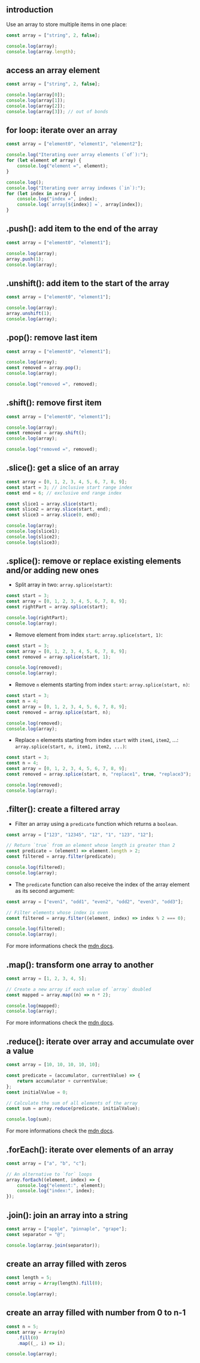 ## introduction

Use an array to store multiple items in one place:

```javascript
const array = ["string", 2, false];

console.log(array);
console.log(array.length);
```

## access an array element

```javascript
const array = ["string", 2, false];

console.log(array[0]);
console.log(array[1]);
console.log(array[2]);
console.log(array[3]); // out of bonds
```

## for loop: iterate over an array

```javascript
const array = ["element0", "element1", "element2"];

console.log("Iterating over array elements (`of`):");
for (let element of array) {
	console.log("element =", element);
}

console.log();
console.log("Iterating over array indexes (`in`):");
for (let index in array) {
	console.log("index =", index);
	console.log(`array[${index}] =`, array[index]);
}
```

## .push(): add item to the end of the array

```javascript
const array = ["element0", "element1"];

console.log(array);
array.push(1);
console.log(array);
```

## .unshift(): add item to the start of the array

```javascript
const array = ["element0", "element1"];

console.log(array);
array.unshift(1);
console.log(array);
```

## .pop(): remove last item

```javascript
const array = ["element0", "element1"];

console.log(array);
const removed = array.pop();
console.log(array);

console.log("removed =", removed);
```

## .shift(): remove first item

```javascript
const array = ["element0", "element1"];

console.log(array);
const removed = array.shift();
console.log(array);

console.log("removed =", removed);
```

## .slice(): get a slice of an array

```javascript
const array = [0, 1, 2, 3, 4, 5, 6, 7, 8, 9];
const start = 3; // inclusive start range index
const end = 6; // exclusive end range index

const slice1 = array.slice(start);
const slice2 = array.slice(start, end);
const slice3 = array.slice(0, end);

console.log(array);
console.log(slice1);
console.log(slice2);
console.log(slice3);
```

## .splice(): remove or replace existing elements and/or adding new ones

- Split array in two: `array.splice(start)`:

```javascript
const start = 3;
const array = [0, 1, 2, 3, 4, 5, 6, 7, 8, 9];
const rightPart = array.splice(start);

console.log(rightPart);
console.log(array);
```

- Remove element from index `start`: `array.splice(start, 1)`:

```javascript
const start = 3;
const array = [0, 1, 2, 3, 4, 5, 6, 7, 8, 9];
const removed = array.splice(start, 1);

console.log(removed);
console.log(array);
```

- Remove `n` elements starting from index `start`: `array.splice(start, n)`:

```javascript
const start = 3;
const n = 4;
const array = [0, 1, 2, 3, 4, 5, 6, 7, 8, 9];
const removed = array.splice(start, n);

console.log(removed);
console.log(array);
```

- Replace `n` elements starting from index `start` with `item1`, `item2`, ...: `array.splice(start, n, item1, item2, ...)`:

```javascript
const start = 3;
const n = 4;
const array = [0, 1, 2, 3, 4, 5, 6, 7, 8, 9];
const removed = array.splice(start, n, "replace1", true, "replace3");

console.log(removed);
console.log(array);
```

## .filter(): create a filtered array

- Filter an array using a `predicate` function which returns a `boolean`.

```javascript
const array = ["123", "12345", "12", "1", "123", "12"];

// Return `true` from an element whose length is greater than 2
const predicate = (element) => element.length > 2;
const filtered = array.filter(predicate);

console.log(filtered);
console.log(array);
```

- The `predicate` function can also receive the index of the array element as its second argument:

```javascript
const array = ["even1", "odd1", "even2", "odd2", "even3", "odd3"];

// Filter elements whose index is even
const filtered = array.filter((element, index) => index % 2 === 0);

console.log(filtered);
console.log(array);
```

For more informations check the [mdn docs](https://developer.mozilla.org/docs/Web/JavaScript/Reference/Global_Objects/Array/filter).

## .map(): transform one array to another

```javascript
const array = [1, 2, 3, 4, 5];

// Create a new array if each value of `array` doubled
const mapped = array.map((n) => n * 2);

console.log(mapped);
console.log(array);
```

For more informations check the [mdn docs](https://developer.mozilla.org/docs/Web/JavaScript/Reference/Global_Objects/Array/map).

## .reduce(): iterate over array and accumulate over a value

```javascript
const array = [10, 10, 10, 10, 10];

const predicate = (accumulator, currentValue) => {
	return accumulator + currentValue;
};
const initialValue = 0;

// Calculate the sum of all elements of the array
const sum = array.reduce(predicate, initialValue);

console.log(sum);
```

For more informations check the [mdn docs](https://developer.mozilla.org/docs/Web/JavaScript/Reference/Global_Objects/Array/reduce).

## .forEach(): iterate over elements of an array

```javascript
const array = ["a", "b", "c"];

// An alternative to `for` loops
array.forEach((element, index) => {
	console.log("element:", element);
	console.log("index:", index);
});
```

## .join(): join an array into a string

```javascript
const array = ["apple", "pinnaple", "grape"];
const separator = "@";

console.log(array.join(separator));
```

## create an array filled with zeros

```javascript
const length = 5;
const array = Array(length).fill(0);

console.log(array);
```

## create an array filled with number from 0 to n-1

```javascript
const n = 5;
const array = Array(n)
	.fill(0)
	.map((_, i) => i);

console.log(array);
```

